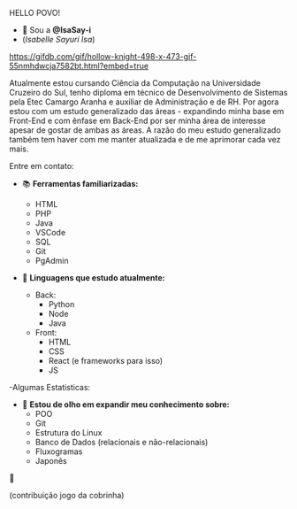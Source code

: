 
HELLO POVO!
- 👋 Sou a **@IsaSay-i**
- (_Isabelle Sayuri Isa_)

https://gifdb.com/gif/hollow-knight-498-x-473-gif-55nmhdwcja7582bt.html?embed=true

Atualmente estou cursando Ciência da Computação na Universidade Cruzeiro do Sul, tenho diploma
em técnico de Desenvolvimento de Sistemas pela Etec Camargo Aranha e auxiliar de Administração e de RH.
Por agora estou com um estudo generalizado das áreas - expandindo minha base em Front-End e com ênfase em
Back-End por ser minha área de interesse apesar de gostar de ambas as áreas.
A razão do meu estudo generalizado também tem haver com me manter atualizada e de me aprimorar cada
vez mais.

Entre em contato:

- 📚 **Ferramentas familiarizadas:**
    - HTML
    - PHP
    - Java
    - VSCode
    - SQL
    - Git
    - PgAdmin

- 🌱 **Linguagens que estudo atualmente:**
    - Back:
      - Python
      - Node
      - Java
    - Front:
      - HTML
      - CSS
      - React (e frameworks para isso)
      - JS
     
-Algumas Estatisticas:
        
- 👀 **Estou de olho em expandir meu conhecimento sobre:**
    - POO
    - Git
    - Estrutura do Linux
    - Banco de Dados (relacionais e não-relacionais)
    - Fluxogramas
    - Japonês

🤗

(contribuição jogo da cobrinha)
